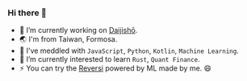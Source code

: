 ### Hi there 👋
- 🔭 I’m currently working on [Daijishō](https://github.com/TapiocaFox/Daijishou).
- 🌏 I'm from Taiwan, Formosa.
- 🧐 I've meddled with `JavaScript`, `Python`, `Kotlin`, `Machine Learning`.
- 🌱 I’m currently interested to learn `Rust`, `Quant Finance`.
- ⚡ You can try the [Reversi](https://nooxy.org/noversi) powered by ML made by me. 😄 

<!--
**TapiocaFox/TapiocaFox** is a ✨ _special_ ✨ repository because its `README.md` (this file) appears on your GitHub profile.

Here are some ideas to get you started:

- 🔭 I’m currently working on ...
- 🌱 I’m currently learning ...
- 👯 I’m looking to collaborate on ...
- 🤔 I’m looking for help with ...
- 💬 Ask me about ...
- 📫 How to reach me: ...
- 😄 Pronouns: ...
- ⚡ Fun fact: ...
-->

